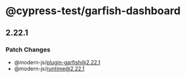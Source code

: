 # @cypress-test/garfish-dashboard

## 2.22.1

### Patch Changes

- @modern-js/plugin-garfish@2.22.1
- @modern-js/runtime@2.22.1
